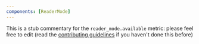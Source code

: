 ```yaml
---
components: [ReaderMode]
---
```


This is a stub commentary for the `reader_mode.available` metric: please feel free to edit (read the
[contributing guidelines](https://github.com/mozilla/glean-annotations/blob/main/CONTRIBUTING.md)
if you haven't done this before)
